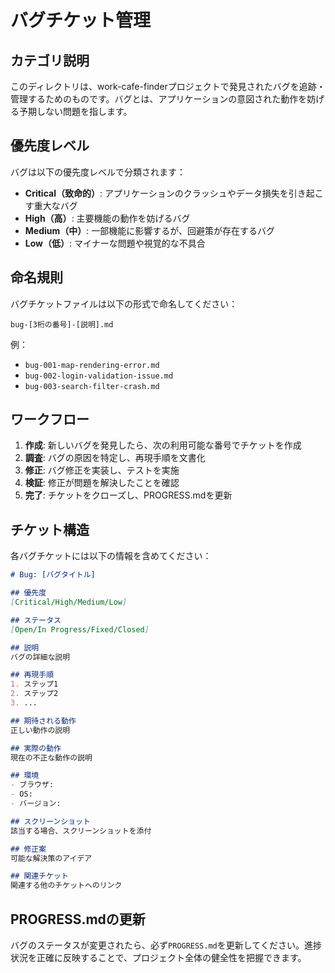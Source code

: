 # バグチケット管理

## カテゴリ説明

このディレクトリは、work-cafe-finderプロジェクトで発見されたバグを追跡・管理するためのものです。バグとは、アプリケーションの意図された動作を妨げる予期しない問題を指します。

## 優先度レベル

バグは以下の優先度レベルで分類されます：

- **Critical（致命的）**: アプリケーションのクラッシュやデータ損失を引き起こす重大なバグ
- **High（高）**: 主要機能の動作を妨げるバグ
- **Medium（中）**: 一部機能に影響するが、回避策が存在するバグ
- **Low（低）**: マイナーな問題や視覚的な不具合

## 命名規則

バグチケットファイルは以下の形式で命名してください：

```
bug-[3桁の番号]-[説明].md
```

例：
- `bug-001-map-rendering-error.md`
- `bug-002-login-validation-issue.md`
- `bug-003-search-filter-crash.md`

## ワークフロー

1. **作成**: 新しいバグを発見したら、次の利用可能な番号でチケットを作成
2. **調査**: バグの原因を特定し、再現手順を文書化
3. **修正**: バグ修正を実装し、テストを実施
4. **検証**: 修正が問題を解決したことを確認
5. **完了**: チケットをクローズし、PROGRESS.mdを更新

## チケット構造

各バグチケットには以下の情報を含めてください：

```markdown
# Bug: [バグタイトル]

## 優先度
[Critical/High/Medium/Low]

## ステータス
[Open/In Progress/Fixed/Closed]

## 説明
バグの詳細な説明

## 再現手順
1. ステップ1
2. ステップ2
3. ...

## 期待される動作
正しい動作の説明

## 実際の動作
現在の不正な動作の説明

## 環境
- ブラウザ:
- OS:
- バージョン:

## スクリーンショット
該当する場合、スクリーンショットを添付

## 修正案
可能な解決策のアイデア

## 関連チケット
関連する他のチケットへのリンク
```

## PROGRESS.mdの更新

バグのステータスが変更されたら、必ず`PROGRESS.md`を更新してください。進捗状況を正確に反映することで、プロジェクト全体の健全性を把握できます。
